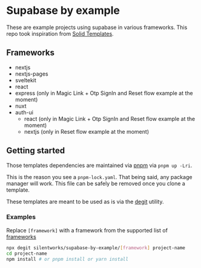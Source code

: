 # Supabase by example

These are example projects using supabase in various frameworks. This repo took inspiration from [Solid Templates](https://github.com/solidjs/templates).

## Frameworks

- nextjs
- nextjs-pages
- sveltekit
- react
- express (only in Magic Link + Otp SignIn and Reset flow example at the moment)
- nuxt
- auth-ui
  - react (only in Magic Link + Otp SignIn and Reset flow example at the moment)
  - nextjs (only in Reset flow example at the moment)

## Getting started

Those templates dependencies are maintained via [pnpm](https://pnpm.io) via `pnpm up -Lri`.

This is the reason you see a `pnpm-lock.yaml`. That being said, any package manager will work. This file can be safely be removed once you clone a template.

These templates are meant to be used as is via the [degit](https://github.com/Rich-Harris/degit) utility.

### Examples

Replace `[framework]` with a framework from the supported list of [frameworks](#Frameworks)

```bash
npx degit silentworks/supabase-by-example/[framework] project-name
cd project-name
npm install # or pnpm install or yarn install
```

